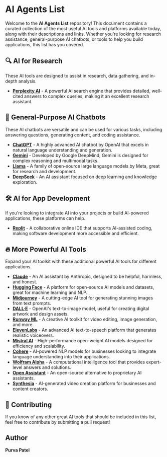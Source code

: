 # AI Agents List

Welcome to the **AI Agents List** repository! This document contains a curated collection of the most useful AI tools and platforms available today, along with their descriptions and links. Whether you're looking for research assistance, general-purpose AI chatbots, or tools to help you build applications, this list has you covered.

## 🔍 AI for Research
These AI tools are designed to assist in research, data gathering, and in-depth analysis.

- **[Perplexity AI](https://www.perplexity.ai/)** - A powerful AI search engine that provides detailed, well-cited answers to complex queries, making it an excellent research assistant.

## 🤖 General-Purpose AI Chatbots
These AI chatbots are versatile and can be used for various tasks, including answering questions, generating content, and coding assistance.

- **[ChatGPT](https://openai.com/chatgpt/)** - A highly advanced AI chatbot by OpenAI that excels in natural language understanding and generation.
- **[Gemini](https://deepmind.google/gemini/)** - Developed by Google DeepMind, Gemini is designed for complex reasoning and multimodal tasks.
- **[Llama](https://ai.meta.com/llama/)** - A family of open-source large language models by Meta, great for research and development.
- **[DeepSeek](https://www.deepseek.com/)** - An AI assistant focused on deep learning and knowledge exploration.

## 🛠️ AI for App Development
If you're looking to integrate AI into your projects or build AI-powered applications, these platforms can help.

- **[Replit](https://replit.com/)** - A collaborative online IDE that supports AI-assisted coding, making software development more accessible and efficient.

## 🔥 More Powerful AI Tools
Expand your AI toolkit with these additional powerful AI tools for different applications.

- **[Claude](https://www.anthropic.com/)** - An AI assistant by Anthropic, designed to be helpful, harmless, and honest.
- **[Hugging Face](https://huggingface.co/)** - A platform for open-source AI models and datasets, great for machine learning and NLP.
- **[Midjourney](https://www.midjourney.com/)** - A cutting-edge AI tool for generating stunning images from text prompts.
- **[DALL·E](https://openai.com/dall-e/)** - OpenAI's text-to-image model, useful for creating digital artwork and design assets.
- **[Runway ML](https://runwayml.com/)** - A creative AI toolkit for video editing, image generation, and more.
- **[ElevenLabs](https://elevenlabs.io/)** - An advanced AI text-to-speech platform that generates realistic voiceovers.
- **[Mistral AI](https://mistral.ai/)** - High-performance open-weight AI models designed for efficiency and scalability.
- **[Cohere](https://cohere.com/)** - AI-powered NLP models for businesses looking to integrate language understanding into their applications.
- **[Wolfram Alpha](https://www.wolframalpha.com/)** - A computational intelligence tool that provides expert-level answers and solutions.
- **[Open Assistant](https://open-assistant.io/)** - An open-source alternative to proprietary AI assistants.
- **[Synthesia](https://www.synthesia.io/)** - AI-generated video creation platform for businesses and content creators.

## 🚀 Contributing
If you know of any other great AI tools that should be included in this list, feel free to contribute by submitting a pull request!

## Author
**Purva Patel**
